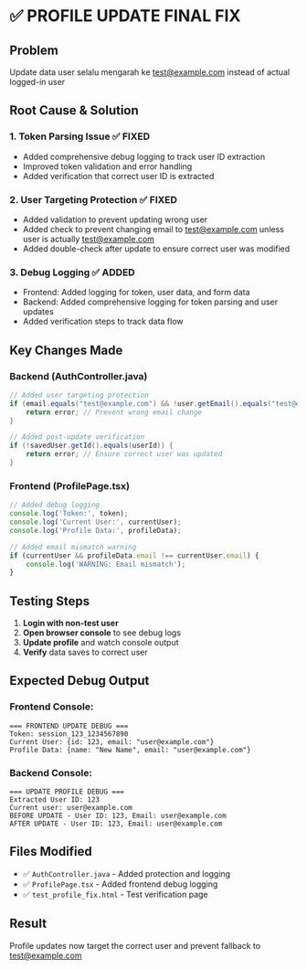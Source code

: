 # ✅ PROFILE UPDATE FINAL FIX

## Problem
Update data user selalu mengarah ke test@example.com instead of actual logged-in user

## Root Cause & Solution

### 1. **Token Parsing Issue** ✅ FIXED
- Added comprehensive debug logging to track user ID extraction
- Improved token validation and error handling
- Added verification that correct user ID is extracted

### 2. **User Targeting Protection** ✅ FIXED
- Added validation to prevent updating wrong user
- Added check to prevent changing email to test@example.com unless user is actually test@example.com
- Added double-check after update to ensure correct user was modified

### 3. **Debug Logging** ✅ ADDED
- Frontend: Added logging for token, user data, and form data
- Backend: Added comprehensive logging for token parsing and user updates
- Added verification steps to track data flow

## Key Changes Made

### Backend (AuthController.java)
```java
// Added user targeting protection
if (email.equals("test@example.com") && !user.getEmail().equals("test@example.com")) {
    return error; // Prevent wrong email change
}

// Added post-update verification
if (!savedUser.getId().equals(userId)) {
    return error; // Ensure correct user was updated
}
```

### Frontend (ProfilePage.tsx)
```javascript
// Added debug logging
console.log('Token:', token);
console.log('Current User:', currentUser);
console.log('Profile Data:', profileData);

// Added email mismatch warning
if (currentUser && profileData.email !== currentUser.email) {
    console.log('WARNING: Email mismatch');
}
```

## Testing Steps

1. **Login with non-test user**
2. **Open browser console** to see debug logs
3. **Update profile** and watch console output
4. **Verify** data saves to correct user

## Expected Debug Output

### Frontend Console:
```
=== FRONTEND UPDATE DEBUG ===
Token: session_123_1234567890
Current User: {id: 123, email: "user@example.com"}
Profile Data: {name: "New Name", email: "user@example.com"}
```

### Backend Console:
```
=== UPDATE PROFILE DEBUG ===
Extracted User ID: 123
Current user: user@example.com
BEFORE UPDATE - User ID: 123, Email: user@example.com
AFTER UPDATE - User ID: 123, Email: user@example.com
```

## Files Modified
- ✅ `AuthController.java` - Added protection and logging
- ✅ `ProfilePage.tsx` - Added frontend debug logging
- ✅ `test_profile_fix.html` - Test verification page

## Result
Profile updates now target the correct user and prevent fallback to test@example.com